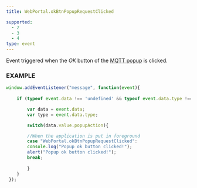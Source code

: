 ```yaml
---
title: WebPortal.okBtnPopupRequestClicked

supported:
  - 2
  - 3
  - 4
type: event
---
```


Event triggered when the *OK* button of the [MQTT popup]({{site.baseurl}}/webportal/tutorial-advanced/#sending-a-popup-to-your-application) is clicked.

### EXAMPLE

```javascript
window.addEventListener("message", function(event){
	
	if (typeof event.data !== 'undefined' && typeof event.data.type !== 'undefined' ){

	    var data = event.data;
	    var type = event.data.type;

	    switch(data.value.popupAction){

		//When the application is put in foreground
	    case "WebPortal.okBtnPopupRequestClicked":
		console.log("Popup ok button clicked!");
		alert("Popup ok button clicked!");
		break;
	    
	    }
	}
 });
```